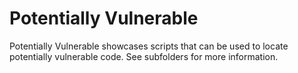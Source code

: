 # Potentially Vulnerable
Potentially Vulnerable showcases scripts that can be used to locate potentially vulnerable code. See subfolders for more information.